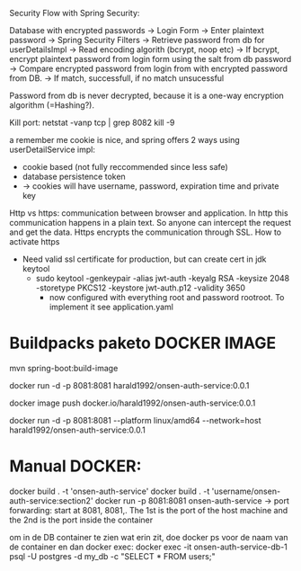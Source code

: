 Security Flow with Spring Security:


Database with encrypted passwords
-> Login Form -> Enter plaintext password
    -> Spring Security Filters
        -> Retrieve password from db for userDetailsImpl
        -> Read encoding algorith (bcrypt, noop etc)
        -> If bcrypt, encrypt plaintext password from login form using the salt from db password
            -> Compare encrypted password from login from with encrypted password from DB.
                -> If match, successfull, if no match unsucessful

Password from db is never decrypted, because it is a one-way encryption algorithm (=Hashing?).


Kill port:
netstat -vanp tcp | grep 8082
kill -9 <PID>



a remember me cookie is nice, and spring offers 2 ways using userDetailService impl:
- cookie based (not fully reccommended since less safe)
- database persistence token
- -> cookies will have username, password, expiration time and private key

Http vs https:
communication between browser and application. In http this communication happens in a plain text. So anyone can intercept the request and get the data.
Https encrypts the communication through SSL. How to activate https
- Need valid ssl certificate for production, but can create cert in jdk keytool
  - sudo keytool -genkeypair -alias jwt-auth -keyalg RSA -keysize 2048 -storetype PKCS12 -keystore jwt-auth.p12 -validity 3650
    - now configured with everything root and password rootroot. To implement it see application.yaml

# Buildpacks paketo DOCKER IMAGE
mvn spring-boot:build-image

docker run -d -p 8081:8081 harald1992/onsen-auth-service:0.0.1

docker image push docker.io/harald1992/onsen-auth-service:0.0.1

docker run -d -p 8081:8081 --platform linux/amd64 --network=host harald1992/onsen-auth-service:0.0.1


# Manual DOCKER:
docker build . -t 'onsen-auth-service'
docker build . -t 'username/onsen-auth-service:section2'
docker run -p 8081:8081 onsen-auth-service
-> port forwarding: start at 8081, 8081,. The 1st is the port of the host machine and the 2nd is the port inside the container 

om in de DB container te zien wat erin zit, doe docker ps voor de naam van de container en dan docker exec:
docker exec -it onsen-auth-service-db-1  psql -U postgres -d my_db -c "SELECT * FROM users;"
